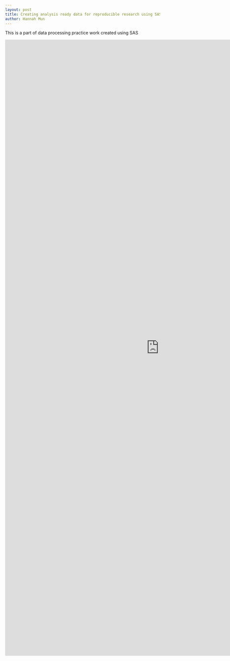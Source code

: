 ```yaml
---
layout: post
title: Creating analysis ready data for reproducible research using SAS
author: Hannah Mun
---
```


This is a part of data processing practice work created using SAS


<embed src="https://hannah-mun-05.github.io/assets/img/sas_result.pdf" width="1000" height="2000" type="application/pdf" />

